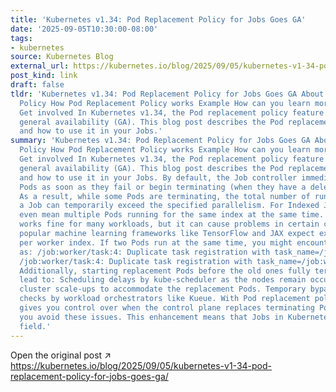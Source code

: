 ```yaml
---
title: 'Kubernetes v1.34: Pod Replacement Policy for Jobs Goes GA'
date: '2025-09-05T10:30:00-08:00'
tags:
- kubernetes
source: Kubernetes Blog
external_url: https://kubernetes.io/blog/2025/09/05/kubernetes-v1-34-pod-replacement-policy-for-jobs-goes-ga/
post_kind: link
draft: false
tldr: 'Kubernetes v1.34: Pod Replacement Policy for Jobs Goes GA About Pod Replacement
  Policy How Pod Replacement Policy works Example How can you learn more? Acknowledgments
  Get involved In Kubernetes v1.34, the Pod replacement policy feature has reached
  general availability (GA). This blog post describes the Pod replacement policy feature
  and how to use it in your Jobs.'
summary: 'Kubernetes v1.34: Pod Replacement Policy for Jobs Goes GA About Pod Replacement
  Policy How Pod Replacement Policy works Example How can you learn more? Acknowledgments
  Get involved In Kubernetes v1.34, the Pod replacement policy feature has reached
  general availability (GA). This blog post describes the Pod replacement policy feature
  and how to use it in your Jobs. By default, the Job controller immediately recreates
  Pods as soon as they fail or begin terminating (when they have a deletion timestamp).
  As a result, while some Pods are terminating, the total number of running Pods for
  a Job can temporarily exceed the specified parallelism. For Indexed Jobs, this can
  even mean multiple Pods running for the same index at the same time. This behavior
  works fine for many workloads, but it can cause problems in certain cases. For example,
  popular machine learning frameworks like TensorFlow and JAX expect exactly one Pod
  per worker index. If two Pods run at the same time, you might encounter errors such
  as: /job:worker/task:4: Duplicate task registration with task_name=/job:worker/replica:0/task:4
  /job:worker/task:4: Duplicate task registration with task_name=/job:worker/replica:0/task:4
  Additionally, starting replacement Pods before the old ones fully terminate can
  lead to: Scheduling delays by kube-scheduler as the nodes remain occupied. Unnecessary
  cluster scale-ups to accommodate the replacement Pods. Temporary bypassing of quota
  checks by workload orchestrators like Kueue. With Pod replacement policy, Kubernetes
  gives you control over when the control plane replaces terminating Pods, helping
  you avoid these issues. This enhancement means that Jobs in Kubernetes have an optional
  field.'
---
```

Open the original post ↗ https://kubernetes.io/blog/2025/09/05/kubernetes-v1-34-pod-replacement-policy-for-jobs-goes-ga/
